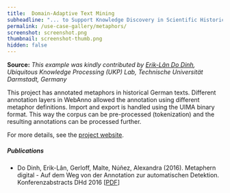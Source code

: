 ```yaml
---
title:  Domain-Adaptive Text Mining
subheadline: "... to Support Knowledge Discovery in Scientific Historical Literature"
permalink: /use-case-gallery/metaphors/
screenshot: screenshot.png
thumbnail: screenshot-thumb.png
hidden: false
---
```


**Source:** <i>This example was kindly contributed by 
<a href="https://www.informatik.tu-darmstadt.de/ukp/ukp_home/staff_ukp/detailseite_mitarbeiter_1_41728.en.jsp">Erik-Lân Do Dinh</a>, 
Ubiquitous Knowledge Processing (UKP) Lab, Technische Universität Darmstadt, Germany</i>

This project has annotated metaphors in historical German texts. Different annotation layers in 
WebAnno allowed the annotation using different metaphor definitions. Import and export is handled 
using the UIMA binary format. This way the corpus can be pre-processed (tokenization) and the
resulting annotations can be  processed further.

For more details, see the [project website](https://www.kdsl.tu-darmstadt.de/de/kdsl/research-program/domain-adaptive-text-mining/).


##### Publications

* Do Dinh, Erik-Lân, Gerloff, Malte, Núñez, Alexandra (2016). Metaphern digital - Auf 
  dem Weg von der Annotation zur automatischen Detektion. Konferenzabstracts DHd 2016
  [[PDF](https://download.hrz.tu-darmstadt.de/media/FB20/Dekanat/Publikationen/UKP/2016_DHd_Metaphern_digital.pdf)]
